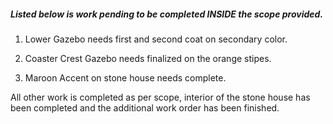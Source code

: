 
##### Listed below is work pending to be completed INSIDE the scope provided.


1. Lower Gazebo needs first and second coat on secondary color.

2. Coaster Crest Gazebo needs finalized on the orange stipes.

3. Maroon Accent on stone house needs complete.

All other work is completed as per scope, interior of the stone house has been completed and the additional work order has been finished.